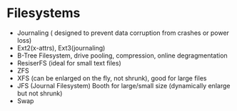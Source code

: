 # Filesystems

- Journaling ( designed to prevent data corruption from crashes or power loss)
- Ext2(x-attrs), Ext3(journaling)
- B-Tree Filesystem, drive pooling, compression, online degragmentation
- ResiserFS (ideal for small text files)
- ZFS
- XFS (can be enlarged on the fly, not shrunk), good for large files 
- JFS (Journal Filesystem) Booth for large/small size (dynamically enlarge but not shrunk)
- Swap



